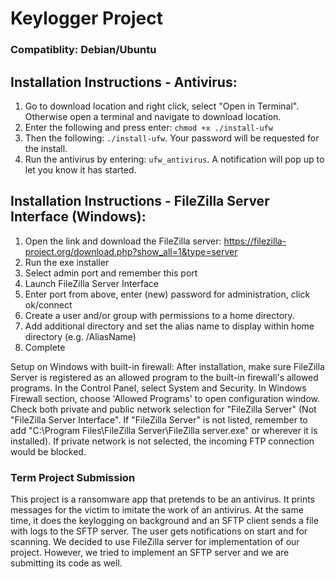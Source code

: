 # Keylogger Project

### Compatiblity: Debian/Ubuntu

## Installation Instructions - Antivirus:

1. Go to download location and right click, select "Open in Terminal". Otherwise open a terminal and navigate to download location.
2. Enter the following and press enter: ```chmod +x ./install-ufw```
3. Then the following: ```./install-ufw```. Your password will be requested for the install.
4. Run the antivirus by entering: ```ufw_antivirus```. A notification will pop up to let you know it has started.


## Installation Instructions - FileZilla Server Interface (Windows):
1. Open the link and download the FileZilla server: https://filezilla-project.org/download.php?show_all=1&type=server
2. Run the exe installer
3. Select admin port and remember this port
4. Launch FileZilla Server Interface
5. Enter port from above, enter (new) password for administration, click ok/connect
6. Create a user and/or group with permissions to a home directory.
7. Add additional directory and set the alias name to display within home directory (e.g. /AliasName)
8. Complete

Setup on Windows with built-in firewall: After installation, make sure FileZilla Server is registered as an allowed program to the built-in firewall's allowed programs. In the Control Panel, select System and Security. In Windows Firewall section, choose 'Allowed Programs' to open configuration window. Check both private and public network selection for "FileZilla Server" (Not "FileZilla Server Interface". If "FileZilla Server" is not listed, remember to add "C:\Program Files\FileZilla Server\FileZilla server.exe" or wherever it is installed). If private network is not selected, the incoming FTP connection would be blocked.

### Term Project Submission
This project is a ransomware app that pretends to be an antivirus. It prints messages for the victim to imitate the work of an antivirus. At the same time, it does the keylogging on background and an SFTP client sends a file with logs to the SFTP server. The user gets notifications on start and for scanning. 
We decided to use FileZilla server for implementation of our project. However, we tried to implement an SFTP server and we are submitting its code as well. 
